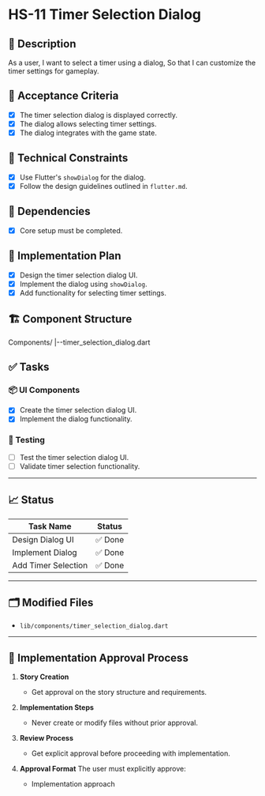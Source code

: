 # HS-11 Timer Selection Dialog

## 📝 Description

As a user,
I want to select a timer using a dialog,
So that I can customize the timer settings for gameplay.

## 🎯 Acceptance Criteria

- [x] The timer selection dialog is displayed correctly.
- [x] The dialog allows selecting timer settings.
- [x] The dialog integrates with the game state.

## 🧩 Technical Constraints

- [x] Use Flutter's `showDialog` for the dialog.
- [x] Follow the design guidelines outlined in `flutter.md`.

## 🔧 Dependencies

- [x] Core setup must be completed.

## 🔨 Implementation Plan

- [x] Design the timer selection dialog UI.
- [x] Implement the dialog using `showDialog`.
- [x] Add functionality for selecting timer settings.

## 🏗 Component Structure

Components/
|--timer_selection_dialog.dart

## ✅ Tasks

### 📦 UI Components

- [x] Create the timer selection dialog UI.
- [x] Implement the dialog functionality.

### 🧪 Testing

- [ ] Test the timer selection dialog UI.
- [ ] Validate timer selection functionality.

---

## 📈 Status

| Task Name                 | Status         |
| ------------------------- | -------------- |
| Design Dialog UI          | ✅ Done        |
| Implement Dialog          | ✅ Done        |
| Add Timer Selection       | ✅ Done        |

---

## 🗂 Modified Files

- `lib/components/timer_selection_dialog.dart`

---

## 🚨 Implementation Approval Process

1. **Story Creation**
   - Get approval on the story structure and requirements.

2. **Implementation Steps**
   - Never create or modify files without prior approval.

3. **Review Process**
   - Get explicit approval before proceeding with implementation.

4. **Approval Format**
   The user must explicitly approve:
   - Implementation approach

